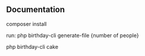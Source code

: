 
## Documentation

composer install

run: 
php birthday-cli generate-file {number of people}

php birthday-cli cake
